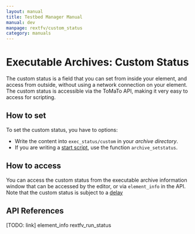 ```yaml
---
layout: manual
title: Testbed Manager Manual
manual: dev
manpage: rextfv/custom_status
category: manuals
---
```


# Executable Archives: Custom Status

The custom status is a field that you can set from inside your element, and access from outside, without using a network connection on your element. The custom status is accessible via the ToMaTo API, making it very easy to access for scripting.

## How to set

To set the custom status, you have to options:

* Write the content into `exec_status/custom` in your _archive directory_.
* If you are writing a [start script](../auto_exec), use the function `archive_setstatus`.

## How to access

You can access the custom status from the executable archive information window that can be accessed by the editor, or via `element_info` in the API. Note that the custom status is subject to a [delay](../auto_exec#pull)

## API References

[TODO: link] element_info rextfv_run_status
